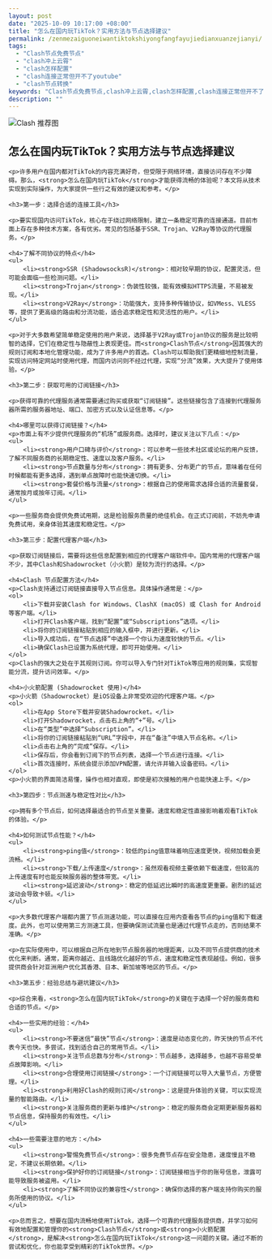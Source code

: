 ```yaml
---
layout: post
date: "2025-10-09 10:17:00 +08:00"
title: "怎么在国内玩TikTok？实用方法与节点选择建议"
permalink: /zenmezaiguoneiwantiktokshiyongfangfayujiedianxuanzejianyi/
tags:
  - "Clash节点免费节点"
  - "clash冲上云霄"
  - "clash怎样配置"
  - "clash连接正常但开不了youtube"
  - "clash节点转换"
keywords: "Clash节点免费节点,clash冲上云霄,clash怎样配置,clash连接正常但开不了youtube,clash节点转换"
description: ""
---
```


![Clash 推荐图](https://clashjd.github.io/assets/img/免费机场节点推荐.png)

## 怎么在国内玩TikTok？实用方法与节点选择建议


    <p>许多用户在国内都对TikTok的内容充满好奇，但受限于网络环境，直接访问存在不少障碍。那么，<strong>怎么在国内玩TikTok</strong>才能获得流畅的体验呢？本文将从技术实现到实际操作，为大家提供一些行之有效的建议和参考。</p>

    <h3>第一步：选择合适的连接工具</h3>

    <p>要实现国内访问TikTok，核心在于绕过网络限制，建立一条稳定可靠的连接通道。目前市面上存在多种技术方案，各有优劣。常见的包括基于SSR、Trojan、V2Ray等协议的代理服务。</p>

    <h4>了解不同协议的特点</h4>
    <ul>
        <li><strong>SSR (ShadowsocksR)</strong>：相对较早期的协议，配置灵活，但可能会面临一些检测问题。</li>
        <li><strong>Trojan</strong>：伪装性较强，能有效模拟HTTPS流量，不易被发现。</li>
        <li><strong>V2Ray</strong>：功能强大，支持多种传输协议，如VMess、VLESS等，提供了更高级的路由和分流功能，适合追求稳定性和灵活性的用户。</li>
    </ul>

    <p>对于大多数希望简单稳定使用的用户来说，选择基于V2Ray或Trojan协议的服务是比较明智的选择，它们在稳定性与隐蔽性上表现更佳。而<strong>Clash节点</strong>因其强大的规则订阅和本地化管理功能，成为了许多用户的首选。Clash可以帮助我们更精细地控制流量，实现访问特定网站时使用代理，而国内访问则不经过代理，实现“分流”效果，大大提升了使用体验。</p>

    <h3>第二步：获取可用的订阅链接</h3>

    <p>获得可靠的代理服务通常需要通过购买或获取“订阅链接”。这些链接包含了连接到代理服务器所需的服务器地址、端口、加密方式以及认证信息等。</p>

    <h4>哪里可以获得订阅链接？</h4>
    <p>市面上有不少提供代理服务的“机场”或服务商。选择时，建议关注以下几点：</p>
    <ul>
        <li><strong>用户口碑与评价</strong>：可以参考一些技术社区或论坛的用户反馈，了解不同服务商的长期稳定性、速度以及客户服务。</li>
        <li><strong>节点数量与分布</strong>：拥有更多、分布更广的节点，意味着在任何时候都能有更多选择，遇到单点故障时也能快速切换。</li>
        <li><strong>套餐价格与流量</strong>：根据自己的使用需求选择合适的流量套餐，通常按月或按年订阅。</li>
    </ul>

    <p>一些服务商会提供免费试用期，这是检验服务质量的绝佳机会。在正式订阅前，不妨先申请免费试用，亲身体验其速度和稳定性。</p>

    <h3>第三步：配置代理客户端</h3>

    <p>获取订阅链接后，需要将这些信息配置到相应的代理客户端软件中。国内常用的代理客户端不少，其中Clash和Shadowrocket（小火箭）是较为流行的选择。</p>

    <h4>Clash 节点配置方法</h4>
    <p>Clash支持通过订阅链接直接导入节点信息。具体操作通常是：</p>
    <ol>
        <li>下载并安装Clash for Windows、ClashX (macOS) 或 Clash for Android 等客户端。</li>
        <li>打开Clash客户端，找到“配置”或“Subscriptions”选项。</li>
        <li>将你的订阅链接粘贴到相应的输入框中，并进行更新。</li>
        <li>导入成功后，在“节点选择”中选择一个你认为速度较快的节点。</li>
        <li>确保Clash已设置为系统代理，即可开始使用。</li>
    </ol>
    <p>Clash的强大之处在于其规则订阅。你可以导入专门针对TikTok等应用的规则集，实现智能分流，提升访问效率。</p>

    <h4>小火箭配置 (Shadowrocket 使用)</h4>
    <p>小火箭（Shadowrocket）是iOS设备上非常受欢迎的代理客户端。</p>
    <ol>
        <li>在App Store下载并安装Shadowrocket。</li>
        <li>打开Shadowrocket，点击右上角的“+”号。</li>
        <li>在“类型”中选择“Subscription”。</li>
        <li>将你的订阅链接粘贴到“URL”字段中，并在“备注”中填入节点名称。</li>
        <li>点击右上角的“完成”保存。</li>
        <li>保存后，你会看到订阅下的节点列表，选择一个节点进行连接。</li>
        <li>首次连接时，系统会提示添加VPN配置，请允许并输入设备密码。</li>
    </ol>
    <p>小火箭的界面简洁易懂，操作也相对直观，即使是初次接触的用户也能快速上手。</p>

    <h3>第四步：节点测速与稳定性对比</h3>

    <p>拥有多个节点后，如何选择最适合的节点至关重要。速度和稳定性直接影响着观看TikTok的体验。</p>

    <h4>如何测试节点性能？</h4>
    <ul>
        <li><strong>ping值</strong>：较低的ping值意味着响应速度更快，视频加载会更流畅。</li>
        <li><strong>下载/上传速度</strong>：虽然观看视频主要依赖下载速度，但较高的上传速度有时也能反映服务器的整体带宽。</li>
        <li><strong>延迟波动</strong>：稳定的低延迟比瞬时的高速度更重要。剧烈的延迟波动会导致卡顿。</li>
    </ul>

    <p>大多数代理客户端都内置了节点测速功能，可以直接在应用内查看各节点的ping值和下载速度。此外，也可以使用第三方测速工具，但要确保测试流量也是通过代理节点走的，否则结果不准确。</p>

    <p>在实际使用中，可以根据自己所在地到节点服务器的地理距离，以及不同节点提供商的技术优化来判断。通常，距离你越近、且线路优化越好的节点，速度和稳定性表现越佳。例如，很多提供商会针对亚洲用户优化其香港、日本、新加坡等地区的节点。</p>

    <h3>第五步：经验总结与避坑建议</h3>

    <p>综合来看，<strong>怎么在国内玩TikTok</strong>的关键在于选择一个好的服务商和合适的节点。</p>

    <h4>一些实用的经验：</h4>
    <ul>
        <li><strong>不要迷信“最快”节点</strong>：速度是动态变化的，昨天快的节点不代表今天也快。多尝试，找到适合自己的常用节点。</li>
        <li><strong>关注节点总数与分布</strong>：节点越多，选择越多，也越不容易受单点故障影响。</li>
        <li><strong>合理使用订阅链接</strong>：一个订阅链接可以导入大量节点，方便管理。</li>
        <li><strong>利用好Clash的规则订阅</strong>：这是提升体验的关键，可以实现流量的智能路由。</li>
        <li><strong>关注服务商的更新与维护</strong>：稳定的服务商会定期更新服务器和节点信息，保持服务的有效性。</li>
    </ul>

    <h4>一些需要注意的地方：</h4>
    <ul>
        <li><strong>警惕免费节点</strong>：很多免费节点存在安全隐患，速度慢且不稳定，不建议长期依赖。</li>
        <li><strong>保护好你的订阅链接</strong>：订阅链接相当于你的账号信息，泄露可能导致服务被盗用。</li>
        <li><strong>了解不同协议的兼容性</strong>：确保你选择的客户端支持你购买的服务所使用的协议。</li>
    </ul>

    <p>总而言之，想要在国内流畅地使用TikTok，选择一个可靠的代理服务提供商，并学习如何有效地配置和管理你的<strong>Clash节点</strong>或<strong>小火箭配置</strong>，是解决<strong>怎么在国内玩TikTok</strong>这一问题的关键。通过不断的尝试和优化，你也能享受到精彩的TikTok世界。</p>